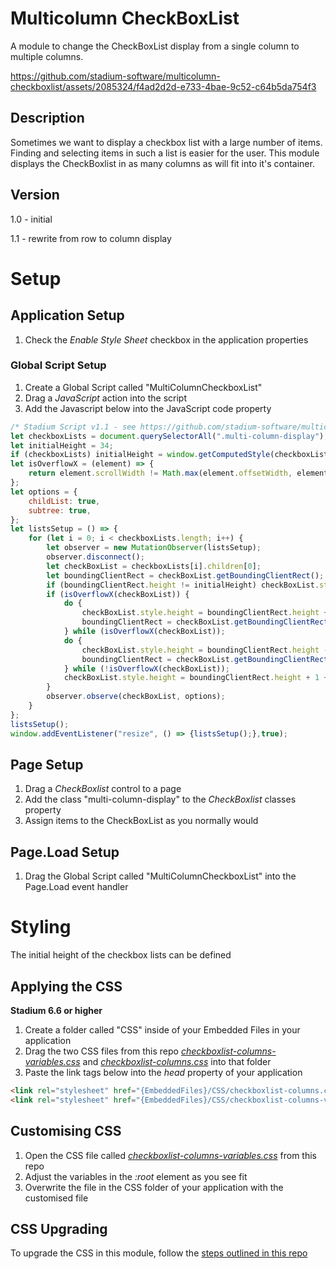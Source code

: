 # Multicolumn CheckBoxList

A module to change the CheckBoxList display from a single column to multiple columns. 

https://github.com/stadium-software/multicolumn-checkboxlist/assets/2085324/f4ad2d2d-e733-4bae-9c52-c64b5da754f3

## Description
Sometimes we want to display a checkbox list with a large number of items. Finding and selecting items in such a list is easier for the user. This module displays the CheckBoxlist in as many columns as will fit into it's container. 

## Version 
1.0 - initial

1.1 - rewrite from row to column display

# Setup

## Application Setup
1. Check the *Enable Style Sheet* checkbox in the application properties

### Global Script Setup
1. Create a Global Script called "MultiColumnCheckboxList"
2. Drag a *JavaScript* action into the script
3. Add the Javascript below into the JavaScript code property
```javascript
/* Stadium Script v1.1 - see https://github.com/stadium-software/multicolumn-checkboxlist */
let checkboxLists = document.querySelectorAll(".multi-column-display");
let initialHeight = 34;
if (checkboxLists) initialHeight = window.getComputedStyle(checkboxLists[0]).getPropertyValue("height").replace("px", "");
let isOverflowX = (element) => {
    return element.scrollWidth != Math.max(element.offsetWidth, element.clientWidth);
};
let options = {
    childList: true,
    subtree: true,
};
let listsSetup = () => {
    for (let i = 0; i < checkboxLists.length; i++) {
        let observer = new MutationObserver(listsSetup);
        observer.disconnect();
        let checkBoxList = checkboxLists[i].children[0];
        let boundingClientRect = checkBoxList.getBoundingClientRect();
        if (boundingClientRect.height != initialHeight) checkBoxList.style.height = initialHeight + "px";
        if (isOverflowX(checkBoxList)) {
            do {
                checkBoxList.style.height = boundingClientRect.height + initialHeight * 3 + "px";
                boundingClientRect = checkBoxList.getBoundingClientRect();
            } while (isOverflowX(checkBoxList));
            do {
                checkBoxList.style.height = boundingClientRect.height - 1 + "px";
                boundingClientRect = checkBoxList.getBoundingClientRect();
            } while (!isOverflowX(checkBoxList));
            checkBoxList.style.height = boundingClientRect.height + 1 + "px";
        }
        observer.observe(checkBoxList, options);
    }
};
listsSetup();
window.addEventListener("resize", () => {listsSetup();},true);
```

## Page Setup
1. Drag a *CheckBoxlist* control to a page 
2. Add the class "multi-column-display" to the *CheckBoxlist* classes property
3. Assign items to the CheckBoxList as you normally would

## Page.Load Setup
1. Drag the Global Script called "MultiColumnCheckboxList" into the Page.Load event handler

# Styling
The initial height of the checkbox lists can be defined

## Applying the CSS

**Stadium 6.6 or higher**
1. Create a folder called "CSS" inside of your Embedded Files in your application
2. Drag the two CSS files from this repo [*checkboxlist-columns-variables.css*](checkboxlist-columns-variables.css) and [*checkboxlist-columns.css*](checkboxlist-columns.css) into that folder
3. Paste the link tags below into the *head* property of your application
```html
<link rel="stylesheet" href="{EmbeddedFiles}/CSS/checkboxlist-columns.css">
<link rel="stylesheet" href="{EmbeddedFiles}/CSS/checkboxlist-columns-variables.css">
``` 

## Customising CSS
1. Open the CSS file called [*checkboxlist-columns-variables.css*](checkboxlist-columns-variables.css) from this repo
2. Adjust the variables in the *:root* element as you see fit
3. Overwrite the file in the CSS folder of your application with the customised file

## CSS Upgrading
To upgrade the CSS in this module, follow the [steps outlined in this repo](https://github.com/stadium-software/samples-upgrading)

